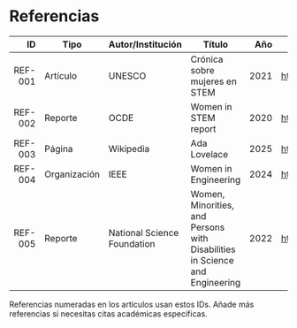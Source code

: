 # Referencias

| ID | Tipo | Autor/Institución | Título | Año | URL |
|---:|---|---|---|---:|---|
| REF-001 | Artículo | UNESCO | Crónica sobre mujeres en STEM | 2021 | https://unesco.org/
| REF-002 | Reporte | OCDE | Women in STEM report | 2020 | https://www.oecd.org/
| REF-003 | Página | Wikipedia | Ada Lovelace | 2025 | https://en.wikipedia.org/wiki/Ada_Lovelace
| REF-004 | Organización | IEEE | Women in Engineering | 2024 | https://wie.ieee.org/
| REF-005 | Reporte | National Science Foundation | Women, Minorities, and Persons with Disabilities in Science and Engineering | 2022 | https://www.nsf.gov/

Referencias numeradas en los artículos usan estos IDs. Añade más referencias si necesitas citas académicas específicas.
